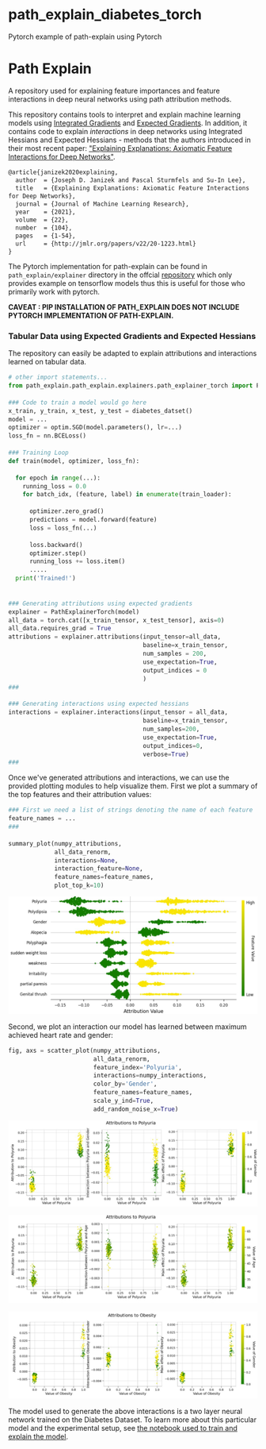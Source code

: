 # path_explain_diabetes_torch
Pytorch example of path-explain using Pytorch

# Path Explain

A repository used for explaining feature importances and feature interactions in deep neural networks using path attribution methods.

This repository contains tools to interpret and explain machine learning models using [Integrated Gradients](https://arxiv.org/abs/1703.01365) and [Expected Gradients](https://arxiv.org/abs/1906.10670). In addition, it contains code to explain _interactions_ in deep networks using Integrated Hessians and Expected Hessians - methods that the authors introduced in their most recent paper: ["Explaining Explanations: Axiomatic Feature Interactions for Deep Networks"](https://www.jmlr.org/papers/v22/20-1223.html).

```
@article{janizek2020explaining,
  author  = {Joseph D. Janizek and Pascal Sturmfels and Su-In Lee},
  title   = {Explaining Explanations: Axiomatic Feature Interactions for Deep Networks},
  journal = {Journal of Machine Learning Research},
  year    = {2021},
  volume  = {22},
  number  = {104},
  pages   = {1-54},
  url     = {http://jmlr.org/papers/v22/20-1223.html}
}
```

The Pytorch implementation for path-explain can be found in `path_explain/explainer` directory in the offcial [repository](https://github.com/suinleelab/path_explain) which only provides example on tensorflow models thus this is useful for those who primarily work with pytorch. 

**CAVEAT : PIP INSTALLATION OF PATH_EXPLAIN DOES NOT INCLUDE PYTORCH IMPLEMENTATION OF PATH-EXPLAIN.**

### Tabular Data using Expected Gradients and Expected Hessians

The repository can easily be adapted to explain attributions and interactions learned on tabular data.
```python
# other import statements...
from path_explain.path_explain.explainers.path_explainer_torch import PathExplainerTorch

### Code to train a model would go here
x_train, y_train, x_test, y_test = diabetes_datset()
model = ...
optimizer = optim.SGD(model.parameters(), lr=...)
loss_fn = nn.BCELoss()

### Training Loop
def train(model, optimizer, loss_fn):

  for epoch in range(...):
    running_loss = 0.0
    for batch_idx, (feature, label) in enumerate(train_loader):

      optimizer.zero_grad()
      predictions = model.forward(feature)
      loss = loss_fn(...)

      loss.backward()
      optimizer.step()
      running_loss += loss.item()
      .....
  print('Trained!')


### Generating attributions using expected gradients
explainer = PathExplainerTorch(model)
all_data = torch.cat([x_train_tensor, x_test_tensor], axis=0)
all_data.requires_grad = True  
attributions = explainer.attributions(input_tensor=all_data,
                                      baseline=x_train_tensor,
                                      num_samples = 200,
                                      use_expectation=True,
                                      output_indices = 0
                                      )
###

### Generating interactions using expected hessians
interactions = explainer.interactions(input_tensor = all_data,
                                      baseline=x_train_tensor,
                                      num_samples=200,
                                      use_expectation=True,
                                      output_indices=0,
                                      verbose=True)
###
```

Once we've generated attributions and interactions, we can use the provided plotting modules to help visualize them. First we plot a summary of the top features and their attribution values:
```python
### First we need a list of strings denoting the name of each feature
feature_names = ...
###

summary_plot(numpy_attributions,
             all_data_renorm,
             interactions=None,
             interaction_feature=None,
             feature_names=feature_names,
             plot_top_k=10)
```
![Diabetes Summary Plot](summary.JPG)

Second, we plot an interaction our model has learned between maximum achieved heart rate and gender:
```python
fig, axs = scatter_plot(numpy_attributions,
                        all_data_renorm,
                        feature_index='Polyuria',
                        interactions=numpy_interactions,
                        color_by='Gender',
                        feature_names=feature_names,
                        scale_y_ind=True,
                        add_random_noise_x=True)
```
![Interaction: Polyuria and Gender](poly-gender.JPG)

![Interaction: Polyuria and Age](poly-age.JPG)

![Interaction: Obesity and Gender](obe-gen.JPG)


The model used to generate the above interactions is a two layer neural network trained on the Diabetes Dataset. To learn more about this particular model and the experimental setup, see [the notebook used to train and explain the model](https://github.com/suinleelab/path_explain/blob/master/examples/tabular/heart_disease/attributions.ipynb).





